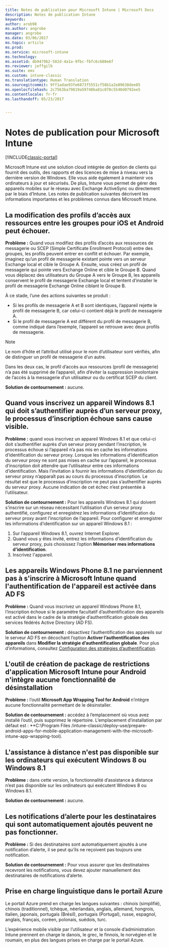 ```yaml
---
title: Notes de publication pour Microsoft Intune | Microsoft Docs
description: Notes de publication Intune
keywords: 
author: arob98
ms.author: angrobe
manager: angrobe
ms.date: 03/06/2017
ms.topic: article
ms.prod: 
ms.service: microsoft-intune
ms.technology: 
ms.assetid: db9479b2-582d-4a1a-9fbc-fbfc6c680e6f
ms.reviewer: jeffgilb
ms.suite: ems
ms.custom: intune-classic
ms.translationtype: Human Translation
ms.sourcegitcommit: 9ff1adae93fe6873f5551cf58b1a2e89638dee85
ms.openlocfilehash: 2c7563ba79819a59740ba81c078c5540d0792ee5
ms.contentlocale: fr-fr
ms.lasthandoff: 05/23/2017


---
```


# <a name="release-notes-for-microsoft-intune"></a>Notes de publication pour Microsoft Intune

[!INCLUDE[classic-portal](../includes/classic-portal.md)]

Microsoft Intune est une solution cloud intégrée de gestion de clients qui fournit des outils, des rapports et des licences de mise à niveau vers la dernière version de Windows. Elle vous aide également à maintenir vos ordinateurs à jour et sécurisés. De plus, Intune vous permet de gérer des appareils mobiles sur le réseau avec Exchange ActiveSync ou directement par le biais d’Intune. Les notes de publication suivantes décrivent les informations importantes et les problèmes connus dans Microsoft Intune.

<!-- 3-6-17: customer asked if this is still current; Stacie asked Chris Baldwin about it. Chris said it's a Samsung issue, but that he hasn't heard any reports about it for months, so he suggested that I share that with the customer and remove this item from the release notes. I'm only going to comment it out in case it resurfaces.
## Android users can’t send email when conditional access for Exchange Online is implemented

**Issue:** Users running Samsung Android 5.1.1 and later on their devices can't send email when conditional access for Exchange Online has been set up. Samsung acknowledges that the issue is in its built-in email client in Android 5.1.1 and later, and is investigating a fix.

**Workaround 1:** Advise users to use the Outlook app for Android.

**Workaround 2:** To let affected users send email, you can follow these steps:

1. Put each affected user in a security group in the “exempted groups” section of the conditional access policy for Exchange Online.
2. Let the user temporarily sync email on the built-in email client.
3. Remove the affected user from the exempted group, and confirm that the user can now send email.

Microsoft will continue to work closely with Samsung on a fix or additional workarounds.
-->


## <a name="changing-resource-access-profiles-between-groups-for-ios-and-android-might-fail"></a>La modification des profils d’accès aux ressources entre les groupes pour iOS et Android peut échouer.
**Problème :** Quand vous modifiez des profils d’accès aux ressources de messagerie ou SCEP (Simple Certificate Enrollment Protocol) entre des groupes, les profils peuvent entrer en conflit et échouer. Par exemple, imaginez qu’un profil de messagerie existant pointe vers un serveur Exchange local et cible le Groupe A. Ensuite, vous créez un profil de messagerie qui pointe vers Exchange Online et cible le Groupe B. Quand vous déplacez des utilisateurs du Groupe A vers le Groupe B, les appareils conservent le profil de messagerie Exchange local et tentent d’installer le profil de messagerie Exchange Online ciblant le Groupe B.

À ce stade, l’une des actions suivantes se produit : 
* Si les profils de messagerie A et B sont identiques, l’appareil rejette le profil de messagerie B, car celui-ci contient déjà le profil de messagerie A.
* Si le profil de messagerie A est différent du profil de messagerie B, comme indiqué dans l’exemple, l’appareil se retrouve avec deux profils de messagerie.

> [!NOTE]
> Le nom d’hôte et l’attribut utilisé pour le nom d’utilisateur sont vérifiés, afin de distinguer un profil de messagerie d’un autre.

Dans les deux cas, le profil d’accès aux ressources (profil de messagerie) n’a pas été supprimé de l’appareil, afin d’éviter la suppression involontaire de l’accès à la messagerie d’un utilisateur ou du certificat SCEP du client.

**Solution de contournement :** aucune.

## <a name="when-you-enroll-a-windows-81-device-that-must-authenticate-to-a-proxy-server-the-enrollment-process-fails-with-no-visible-cause"></a>Quand vous inscrivez un appareil Windows 8.1 qui doit s’authentifier auprès d’un serveur proxy, le processus d’inscription échoue sans cause visible.
**Problème :** quand vous inscrivez un appareil Windows 8.1 et que celui-ci doit s’authentifier auprès d’un serveur proxy pendant l’inscription, le processus échoue si l’appareil n’a pas mis en cache les informations d’identification du serveur proxy. Lorsque les informations d’identification du serveur proxy ne sont pas mises en cache sur l’appareil, le processus d’inscription doit attendre que l’utilisateur entre ces informations d’identification. Mais l’invitation à fournir les informations d’identification du serveur proxy n’apparaît pas au cours du processus d’inscription. Le résultat est que le processus d’inscription ne peut pas s’authentifier auprès du serveur proxy. Aucune indication de cet échec n’est présentée à l’utilisateur.

**Solution de contournement :** Pour les appareils Windows 8.1 qui doivent s’inscrire sur un réseau nécessitant l’utilisation d’un serveur proxy authentifié, configurez et enregistrez les informations d’identification du serveur proxy avant l’inscription de l’appareil. Pour configurer et enregistrer les informations d’identification sur un appareil Windows 8.1 :

1.  Sur l’appareil Windows 8.1, ouvrez Internet Explorer.
2.  Quand vous y êtes invité, entrez les informations d’identification du serveur proxy, puis choisissez l’option **Mémoriser mes informations d’identification**.
3.  Inscrivez l'appareil.

## <a name="windows-phone-81-devices-fail-to-enroll-with-microsoft-intune-when-device-authentication-is-enabled-in-ad-fs"></a>Les appareils Windows Phone 8.1 ne parviennent pas à s'inscrire à Microsoft Intune quand l'authentification de l'appareil est activée dans AD FS
**Problème :** Quand vous inscrivez un appareil Windows Phone 8.1, l’inscription échoue si le paramètre facultatif d’authentification des appareils est activé dans le cadre de la stratégie d’authentification globale des services fédérés Active Directory (AD FS).

**Solution de contournement :** désactivez l’authentification des appareils sur le serveur AD FS en décochant l’option **Activer l’authentification des appareils** dans **Modifier la stratégie d’authentification globale**. Pour plus d’informations, consultez [Configuration des stratégies d’authentification](http://technet.microsoft.com/library/dn486781.aspx).


## <a name="microsoft-intune-app-wrapping-tool-for-android-has-no-built-in-uninstall-capability"></a>L'outil de création de package de restrictions d'application Microsoft Intune pour Android n'intègre aucune fonctionnalité de désinstallation
**Problème :** l’outil **Microsoft App Wrapping Tool for Android** n’intègre aucune fonctionnalité permettant de le désinstaller.

**Solution de contournement :** accédez à l’emplacement où vous avez installé l’outil, puis supprimez le répertoire. L’emplacement d’installation par défaut est : **C:\Program Files /intune-classic/deploy-use/prepare-android-apps-for-mobile-application-management-with-the-microsoft-intune-app-wrapping-tool).

## <a name="remote-assistance-is-not-available-on-computers-that-run-windows-8-or-windows-81"></a>L'assistance à distance n'est pas disponible sur les ordinateurs qui exécutent Windows 8 ou Windows 8.1
**Problème :** dans cette version, la fonctionnalité d’assistance à distance n’est pas disponible sur les ordinateurs qui exécutent Windows 8 ou Windows 8.1.

**Solution de contournement :** aucune.

## <a name="alert-notifications-for-recipients-that-are-automatically-added-might-not-work"></a>Les notifications d’alerte pour les destinataires qui sont automatiquement ajoutés peuvent ne pas fonctionner.
**Problème :** Si des destinataires sont automatiquement ajoutés à une notification d’alerte, il se peut qu’ils ne reçoivent pas toujours une notification.

**Solution de contournement :** Pour vous assurer que les destinataires recevront les notifications, vous devez ajouter manuellement des destinataires de notifications d’alerte.

## <a name="language-support-in-the-azure-portal"></a>Prise en charge linguistique dans le portail Azure
Le portail Azure prend en charge les langues suivantes : chinois (simplifié), chinois (traditionnel), tchèque, néerlandais, anglais, allemand, hongrois, italien, japonais, portugais (Brésil), portugais (Portugal), russe, espagnol, anglais, français, coréen, polonais, suédois, turc.

L’expérience mobile visible par l’utilisateur et la console d’administration Intune prennent en charge le danois, le grec, le finnois, le norvégien et le roumain, en plus des langues prises en charge par le portail Azure.

